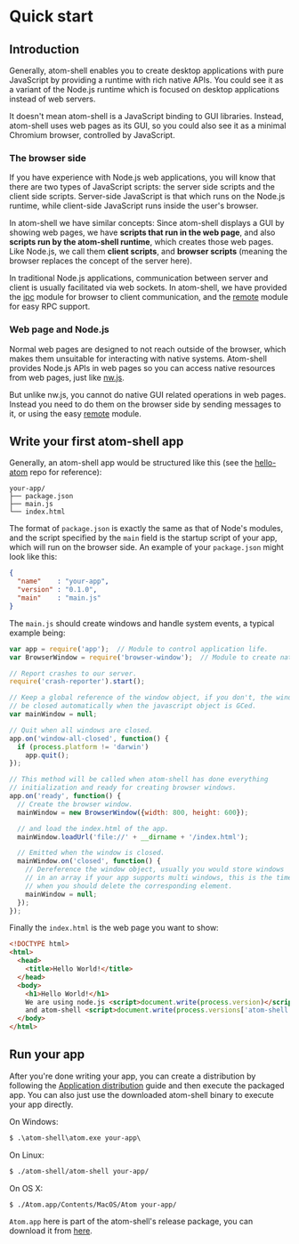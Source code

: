 # Quick start

## Introduction

Generally, atom-shell enables you to create desktop applications with pure
JavaScript by providing a runtime with rich native APIs. You could see it as
a variant of the Node.js runtime which is focused on desktop applications
instead of web servers.

It doesn't mean atom-shell is a JavaScript binding to GUI libraries. Instead,
atom-shell uses web pages as its GUI, so you could also see it as a minimal
Chromium browser, controlled by JavaScript.

### The browser side

If you have experience with Node.js web applications, you will know that there
are two types of JavaScript scripts: the server side scripts and the client side
scripts. Server-side JavaScript is that which runs on the Node.js
runtime, while client-side JavaScript runs inside the user's browser.

In atom-shell we have similar concepts: Since atom-shell displays a GUI by
showing web pages, we have **scripts that run in the web page**, and also
**scripts run by the atom-shell runtime**, which creates those web pages.
Like Node.js, we call them **client scripts**, and **browser scripts**
(meaning the browser replaces the concept of the server here).

In traditional Node.js applications, communication between server and
client is usually facilitated via web sockets. In atom-shell, we have provided
the [ipc](../api/ipc-renderer.md) module for browser to client
communication, and the [remote](../api/remote.md) module for easy RPC
support.

### Web page and Node.js

Normal web pages are designed to not reach outside of the browser, which makes
them unsuitable for interacting with native systems. Atom-shell provides Node.js
APIs in web pages so you can access native resources from web pages, just like
[nw.js](https://github.com/nwjs/nw.js).

But unlike nw.js, you cannot do native GUI related operations in web
pages. Instead you need to do them on the browser side by sending messages to
it, or using the easy [remote](../api/remote.md) module.


## Write your first atom-shell app

Generally, an atom-shell app would be structured like this (see the
[hello-atom](https://github.com/dougnukem/hello-atom) repo for reference):

```text
your-app/
├── package.json
├── main.js
└── index.html
```

The format of `package.json` is exactly the same as that of Node's modules, and
the script specified by the `main` field is the startup script of your app,
which will run on the browser side. An example of your `package.json` might look
like this:

```json
{
  "name"    : "your-app",
  "version" : "0.1.0",
  "main"    : "main.js"
}
```

The `main.js` should create windows and handle system events, a typical
example being:

```javascript
var app = require('app');  // Module to control application life.
var BrowserWindow = require('browser-window');  // Module to create native browser window.

// Report crashes to our server.
require('crash-reporter').start();

// Keep a global reference of the window object, if you don't, the window will
// be closed automatically when the javascript object is GCed.
var mainWindow = null;

// Quit when all windows are closed.
app.on('window-all-closed', function() {
  if (process.platform != 'darwin')
    app.quit();
});

// This method will be called when atom-shell has done everything
// initialization and ready for creating browser windows.
app.on('ready', function() {
  // Create the browser window.
  mainWindow = new BrowserWindow({width: 800, height: 600});

  // and load the index.html of the app.
  mainWindow.loadUrl('file://' + __dirname + '/index.html');

  // Emitted when the window is closed.
  mainWindow.on('closed', function() {
    // Dereference the window object, usually you would store windows
    // in an array if your app supports multi windows, this is the time
    // when you should delete the corresponding element.
    mainWindow = null;
  });
});
```

Finally the `index.html` is the web page you want to show:

```html
<!DOCTYPE html>
<html>
  <head>
    <title>Hello World!</title>
  </head>
  <body>
    <h1>Hello World!</h1>
    We are using node.js <script>document.write(process.version)</script>
    and atom-shell <script>document.write(process.versions['atom-shell'])</script>.
  </body>
</html>
```

## Run your app

After you're done writing your app, you can create a distribution by
following the [Application distribution](./application-distribution.md) guide
and then execute the packaged app. You can also just use the downloaded
atom-shell binary to execute your app directly.

On Windows:

```cmd
$ .\atom-shell\atom.exe your-app\
```

On Linux:

```bash
$ ./atom-shell/atom-shell your-app/
```

On OS X:

```bash
$ ./Atom.app/Contents/MacOS/Atom your-app/
```

`Atom.app` here is part of the atom-shell's release package, you can download
it from [here](https://github.com/atom/atom-shell/releases).

